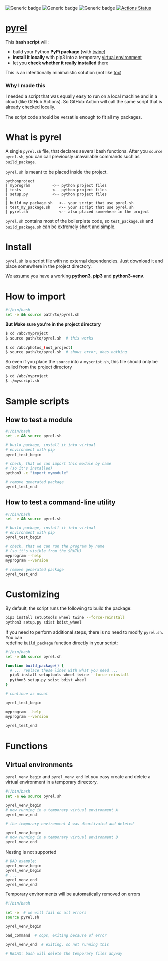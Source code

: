 ![Generic badge](https://img.shields.io/badge/status-it_works-ok.svg)
![Generic badge](https://img.shields.io/badge/OS-MacOS%20|%20Ubuntu-blue.svg)
![Generic badge](https://img.shields.io/badge/Python-3.7--3.9-blue.svg)
[![Actions Status](https://github.com/rtmigo/pyrel/workflows/tests/badge.svg?branch=master)](https://github.com/rtmigo/pyrel/actions)

# [pyrel](https://github.com/rtmigo/pyrel)

This **bash script** will: 

* build your Python **PyPi package** (with [twine](https://pypi.org/project/twine/))
* **install it locally** with pip3 into a temporary [virtual environment](https://docs.python.org/3/library/venv.html) 
* let you **check whether it really installed** there

This is an intentionally minimalistic solution (not like [tox](https://tox.readthedocs.io))

### Why I made this

I needed a script that was equally easy to run on a local machine and in a cloud (like GitHub 
Actions). So GitHub Action will call the same script that is already checked locally.

The script code should be versatile enough to fit all my packages.

# What is pyrel

A single `pyrel.sh` file, that declares several bash functions. After you `source pyrel.sh`, you 
can call previously unavailable commands such as `build_package`.

`pyrel.sh` is meant to be placed inside the project.

```
pythonproject
| myprogram          <-- python project files
| tests              <-- python project files
| setup.py           <-- python project files
|
| build_my_package.sh   <-- your script that use pyrel.sh
| test_my_package.sh    <-- your script that use pyrel.sh
| pyrel.sh              <-- also placed somewhere in the project

```
`pyrel.sh` contains most of the boilerplate code, so `test_package.sh` and `build_package.sh` 
can be 
extremely short and simple.

# Install

`pyrel.sh` is a script file with no external dependencies. Just download it and place somewhere 
in the project directory.

We assume you have a working **python3**, **pip3** and **python3-venv**.

# How to import

``` bash
#!/bin/bash
set -e && source path/to/pyrel.sh
```

**But Make sure you're in the project directory**

``` bash
$ cd /abc/myproject
$ source path/to/pyrel.sh  # this works
```

``` bash
$ cd /abc/photos_(not_project)
$ source path/to/pyrel.sh  # shows error, does nothing
```

So even if you place the `source` into a `myscript.sh`, this file should only be called from the 
project directory

``` bash
$ cd /abc/myproject
$ ./myscript.sh
```

# Sample scripts

## How to test a module

``` bash
#!/bin/bash
set -e && source pyrel.sh

# build package, install it into virtual 
# environment with pip
pyrel_test_begin

# check, that we can import this module by name 
# (so it's installed) 
python3 -c "import mymodule"

# remove generated package 
pyrel_test_end
```

## How to test a command-line utility

``` bash
#!/bin/bash
set -e && source pyrel.sh

# build package, install it into virtual 
# environment with pip
pyrel_test_begin

# check, that we can run the program by name 
# (so it's visible from the $PATH) 
myprogram --help       
myprogram --version

# remove generated package 
pyrel_test_end
```

# Customizing

By default, the script runs the following to build the package:
``` bash
pip3 install setuptools wheel twine --force-reinstall
python3 setup.py sdist bdist_wheel
```
If you need to perform additional steps, there is no need to modify `pyrel.sh`. You can  
redefine `build_package` function directly in your script:

``` bash
#!/bin/bash
set -e && source pyrel.sh

function build_package() {
  # ... replace these lines with what you need ...
  pip3 install setuptools wheel twine --force-reinstall
  python3 setup.py sdist bdist_wheel
}

# continue as usual

pyrel_test_begin

myprogram --help       
myprogram --version
 
pyrel_test_end
```



# Functions

## Virtual environments

`pyrel_venv_begin` and `pyrel_venv_end` let you easy create and delete a virtual 
environment in a temporary directory.

``` bash
#!/bin/bash
set -e && source pyrel.sh

pyrel_venv_begin
# now running in a temporary virtual environment A
pyrel_venv_end

# the temporary environment A was deactivated and deleted

pyrel_venv_begin
# now running in a temporary virtual environment B
pyrel_venv_end
```

Nesting is not supported

``` bash
# BAD example:
pyrel_venv_begin
pyrel_venv_begin
# ...
pyrel_venv_end
pyrel_venv_end
```

Temporary environments will be automatically removed on errors  

``` bash
#!/bin/bash

set -e  # we will fail on all errors 
source pyrel.sh 

pyrel_venv_begin

bad_command  # oops, exiting because of error 

pyrel_venv_end  # exiting, so not running this

# RELAX: bash will delete the temporary files anyway  
```

